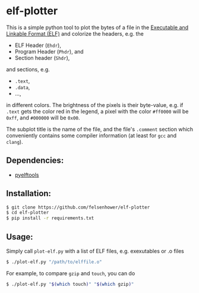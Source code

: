 # elf-plotter

This is a simple python tool to plot the bytes of a file in the
[Executable and Linkable Format (ELF)](https://man7.org/linux/man-pages/man5/elf.5.html)
and colorize the headers, e.g. the
* ELF Header (`Ehdr`),
* Program Header (`Phdr`), and
* Section header (`Shdr`),

and sections, e.g.

* `.text`,
* `.data`,
* …,

in different colors. The brightness of the pixels is their byte-value, e.g. if `.text` gets the color red in the legend, a pixel with the color `#ff0000` will be `0xff`, and `#000000` will be `0x00`.

The subplot title is the name of the file, and the file's `.comment` section which conveniently contains some compiler information (at least for `gcc` and `clang`).

## Dependencies:

* [pyelftools](https://github.com/eliben/pyelftools)

## Installation:

```bash
$ git clone https://github.com/felsenhower/elf-plotter
$ cd elf-plotter
$ pip install -r requirements.txt
```

## Usage:

Simply call `plot-elf.py` with a list of ELF files,
e.g. exexutables or .o files

```bash
$ ./plot-elf.py "/path/to/elffile.o"
```

For example, to compare `gzip` and `touch`, you can do

```bash
$ ./plot-elf.py "$(which touch)" "$(which gzip)"
```
